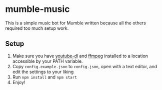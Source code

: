 # mumble-music

This is a simple music bot for Mumble written because all the others required too much setup work.

## Setup

1. Make sure you have [youtube-dl](https://youtube-dl.org/) and [ffmpeg](https://ffmpeg.org/) installed to a location accessible by your PATH variable.
2. Copy `config.example.json` to `config.json`, open with a text editor, and edit the settings to your liking
3. Run `npm install` and `npm start`
4. Enjoy!
